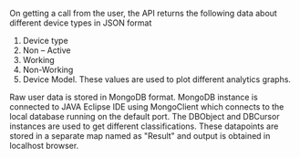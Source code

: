 On getting a call from the user, the API returns the following data about different device types in JSON format 
  1. Device type 
  2. Non – Active
  3. Working 
  4. Non-Working
  5. Device Model.
These values are used to plot different analytics graphs. 

Raw user data is stored in MongoDB format. MongoDB instance is connected to JAVA Eclipse IDE using MongoClient which connects to the local database running on the default port. The DBObject and DBCursor instances are used to get different classifications. 
These datapoints are stored in a separate map named as "Result" and output is obtained in localhost browser.

